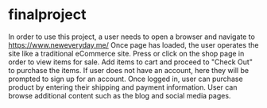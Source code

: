 # finalproject

In order to use this project, a user needs to open a browser and navigate to https://www.neweveryday.me/
Once page has loaded, the user operates the site like a traditional eCommerce site. Press or click on the shop page in order to view items for sale. Add items to cart and proceed to "Check Out" to purchase the items. If user does not have an account, here they will be prompted to sign up for an account. Once logged in, user can purchase product by entering their shipping and payment information. User can browse additional content such as the blog and social media pages.
